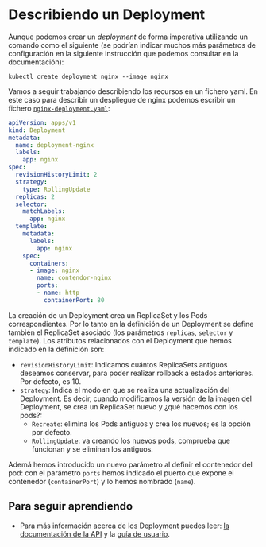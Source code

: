 # Describiendo un Deployment

Aunque podemos crear un *deployment* de forma imperativa utilizando un comando como el siguiente (se podrían indicar muchos más parámetros de configuración en la siguiente instrucción que podemos consultar en la documentación):

    kubectl create deployment nginx --image nginx

Vamos a seguir trabajando describiendo los recursos en un fichero yaml. En este caso para describir un despliegue de nginx podemos escribir un fichero [`nginx-deployment.yaml`](files/nginx-deployment.yaml):

```yaml
apiVersion: apps/v1
kind: Deployment
metadata:
  name: deployment-nginx
  labels:
    app: nginx
spec:
  revisionHistoryLimit: 2
  strategy:
    type: RollingUpdate
  replicas: 2
  selector:
    matchLabels:
      app: nginx
  template:
    metadata:
      labels:
        app: nginx
    spec:
      containers:
      - image: nginx
        name: contendor-nginx
        ports:
        - name: http
          containerPort: 80

```

La creación de un Deployment crea un ReplicaSet y los Pods correspondientes. Por lo tanto en la definición de un Deployment se define también el ReplicaSet asociado (los parámetros `replicas`, `selector` y `template`). Los atributos relacionados con el Deployment que hemos indicado en la definición son:

* `revisionHistoryLimit`: Indicamos cuántos ReplicaSets antiguos deseamos conservar, para poder realizar rollback a estados anteriores. Por defecto, es 10.
* `strategy`: Indica el modo en que se realiza una actualización del Deployment. Es decir, cuando modificamos la versión de la imagen del Deployment, se crea un ReplicaSet nuevo y ¿qué hacemos con los pods?: 
    * `Recreate`: elimina los Pods antiguos y crea los nuevos; es la opción por defecto.
    * `RollingUpdate`: va creando los nuevos pods, comprueba que funcionan y se eliminan los antiguos.

Ademá hemos introducido un nuevo parámetro al definir el contenedor del pod: con el parámetro `ports` hemos indicado el puerto que expone el contenedor (`containerPort`) y lo hemos nombrado (`name`).

## Para seguir aprendiendo

* Para más información acerca de los Deployment puedes leer: [la documentación de la API](https://kubernetes.io/docs/reference/generated/kubernetes-api/v1.20/#deployment-v1-apps) y la [guía de usuario](https://kubernetes.io/docs/concepts/workloads/controllers/deployment/).